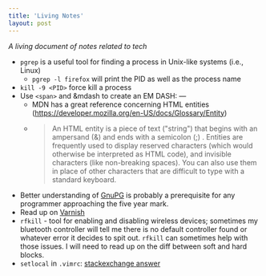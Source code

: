 ```yaml
---
title: 'Living Notes'
layout: post
---
```


*A living document of notes related to tech*

- `pgrep` is a useful tool for finding a process in Unix-like systems (i.e., Linux)
	- `pgrep -l firefox` will print the PID as well as the process name
- `kill -9 <PID>` force kill a process 
- Use `<span>` and &mdash to create an EM DASH: <span>&mdash;</span> 
	- MDN has a great reference concerning HTML entities (https://developer.mozilla.org/en-US/docs/Glossary/Entity)
	- > An HTML entity is a piece of text ("string") that begins with an ampersand (&) and ends with a semicolon (;) . Entities are frequently used to display reserved characters (which would otherwise be interpreted as HTML code), and invisible characters (like non-breaking spaces). You can also use them in place of other characters that are difficult to type with a standard keyboard.  
- Better understanding of [GnuPG](https://gnupg.org/faq/gnupg-faq.html) is probably a prerequisite for any programmer approaching the five year mark.
- Read up on [Varnish](https://varnish-cache.org/docs/6.3/index.html) 
- `rfkill` - tool for enabling and disabling wireless devices; sometimes my bluetooth controller will tell me there is no default controller found or whatever error it decides to spit out. `rfkill` can sometimes help with those issues. I will need to read up on the diff between soft and hard blocks.
- `setlocal` in `.vimrc`: [stackexchange answer](https://vi.stackexchange.com/questions/14605/differences-between-local-global)

